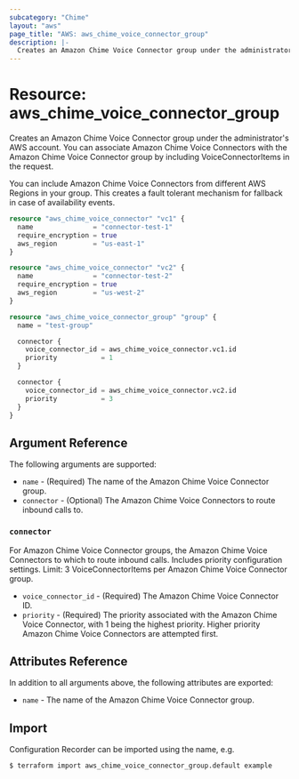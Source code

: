 ```yaml
---
subcategory: "Chime"
layout: "aws"
page_title: "AWS: aws_chime_voice_connector_group"
description: |-
  Creates an Amazon Chime Voice Connector group under the administrator's AWS account.
---
```


# Resource: aws_chime_voice_connector_group

Creates an Amazon Chime Voice Connector group under the administrator's AWS account. You can associate Amazon Chime Voice Connectors with the Amazon Chime Voice Connector group by including VoiceConnectorItems in the request.

You can include Amazon Chime Voice Connectors from different AWS Regions in your group. This creates a fault tolerant mechanism for fallback in case of availability events.

```terraform
resource "aws_chime_voice_connector" "vc1" {
  name               = "connector-test-1"
  require_encryption = true
  aws_region         = "us-east-1"
}

resource "aws_chime_voice_connector" "vc2" {
  name               = "connector-test-2"
  require_encryption = true
  aws_region         = "us-west-2"
}

resource "aws_chime_voice_connector_group" "group" {
  name = "test-group"

  connector {
    voice_connector_id = aws_chime_voice_connector.vc1.id
    priority           = 1
  }

  connector {
    voice_connector_id = aws_chime_voice_connector.vc2.id
    priority           = 3
  }
}
```

## Argument Reference

The following arguments are supported:

* `name` - (Required) The name of the Amazon Chime Voice Connector group.
* `connector` - (Optional) The Amazon Chime Voice Connectors to route inbound calls to.

### `connector`

For Amazon Chime Voice Connector groups, the Amazon Chime Voice Connectors to which to route inbound calls. Includes priority configuration settings. Limit: 3 VoiceConnectorItems per Amazon Chime Voice Connector group.

* `voice_connector_id` - (Required) The Amazon Chime Voice Connector ID.
* `priority` - (Required) The priority associated with the Amazon Chime Voice Connector, with 1 being the highest priority. Higher priority Amazon Chime Voice Connectors are attempted first.

## Attributes Reference

In addition to all arguments above, the following attributes are exported:

* `name` - The name of the Amazon Chime Voice Connector group.

## Import

Configuration Recorder can be imported using the name, e.g.

```
$ terraform import aws_chime_voice_connector_group.default example
```
